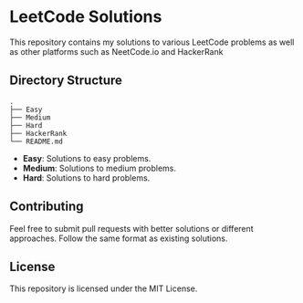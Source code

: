 # LeetCode Solutions

This repository contains my solutions to various LeetCode problems as well as other platforms such as NeetCode.io and HackerRank

## Directory Structure

```
.
├── Easy
├── Medium
├── Hard
├── HackerRank
└── README.md
```

- **Easy**: Solutions to easy problems.
- **Medium**: Solutions to medium problems.
- **Hard**: Solutions to hard problems.

## Contributing

Feel free to submit pull requests with better solutions or different approaches. Follow the same format as existing solutions.

## License

This repository is licensed under the MIT License.

